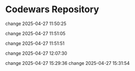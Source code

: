 # Codewars Repository

change 2025-04-27 11:50:25

change 2025-04-27 11:51:05

change 2025-04-27 11:51:51

change 2025-04-27 12:07:30

change 2025-04-27 15:29:36
change 2025-04-27 15:31:54
